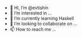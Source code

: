 - 👋 Hi, I’m @evtishin
- 👀 I’m interested in ...
- 🌱 I’m currently learning Haskell
- 💞️ I’m looking to collaborate on ...
- 📫 How to reach me ...

<!---
evtishin/evtishin is a ✨ special ✨ repository because its `README.md` (this file) appears on your GitHub profile.
You can click the Preview link to take a look at your changes.
--->
